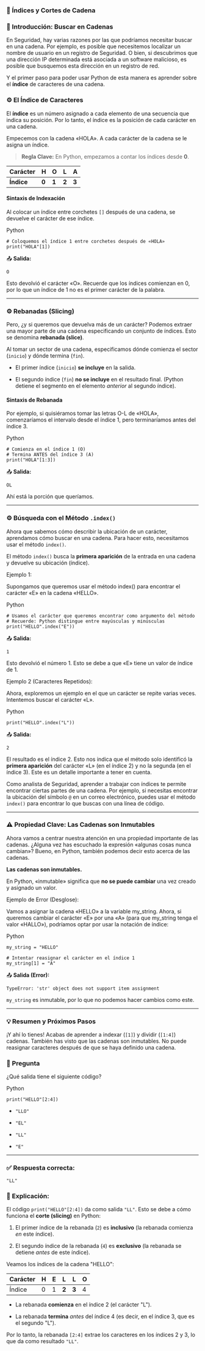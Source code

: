 
### 🧠 Índices y Cortes de Cadena

### 📘 Introducción: Buscar en Cadenas

En Seguridad, hay varias razones por las que podríamos necesitar buscar en una cadena. Por ejemplo, es posible que necesitemos localizar un nombre de usuario en un registro de Seguridad. O bien, si descubrimos que una dirección IP determinada está asociada a un software malicioso, es posible que busquemos esta dirección en un registro de red.

Y el primer paso para poder usar Python de esta manera es aprender sobre el **índice** de caracteres de una cadena.

### ⚙️ El Índice de Caracteres

El **índice** es un número asignado a cada elemento de una secuencia que indica su posición. Por lo tanto, el índice es la posición de cada carácter en una cadena.

Empecemos con la cadena «HOLA». A cada carácter de la cadena se le asigna un índice.

> **Regla Clave:** En Python, empezamos a contar los índices desde **0**.

|**Carácter**|**H**|**O**|**L**|**A**|
|---|---|---|---|---|
|**Índice**|**0**|**1**|**2**|**3**|

#### Sintaxis de Indexación

Al colocar un índice entre corchetes `[]` después de una cadena, se devuelve el carácter de ese índice.

Python

```
# Coloquemos el índice 1 entre corchetes después de «HOLA»
print("HOLA"[1])
```

📤 **Salida:**

```
O
```

Esto devolvió el carácter «O». Recuerde que los índices comienzan en 0, por lo que un índice de 1 no es el primer carácter de la palabra.

---

### ⚙️ Rebanadas (Slicing)

Pero, ¿y si queremos que devuelva más de un carácter? Podemos extraer una mayor parte de una cadena especificando un conjunto de índices. Esto se denomina **rebanada (slice)**.

Al tomar un sector de una cadena, especificamos dónde comienza el sector (`inicio`) y dónde termina (`fin`).

- El primer índice (`inicio`) **se incluye** en la salida.
    
- El segundo índice (`fin`) **no se incluye** en el resultado final. (Python detiene el segmento en el elemento _anterior_ al segundo índice).
    

#### Sintaxis de Rebanada

Por ejemplo, si quisiéramos tomar las letras O-L de «HOLA», comenzaríamos el intervalo desde el índice 1, pero terminaríamos antes del índice 3.

Python

```
# Comienza en el índice 1 (O)
# Termina ANTES del índice 3 (A)
print("HOLA"[1:3])
```

📤 **Salida:**

```
OL
```

Ahí está la porción que queríamos.

---

### ⚙️ Búsqueda con el Método `.index()`

Ahora que sabemos cómo describir la ubicación de un carácter, aprendamos cómo buscar en una cadena. Para hacer esto, necesitamos usar el método `index()`.

El método `index()` busca la **primera aparición** de la entrada en una cadena y devuelve su ubicación (índice).

Ejemplo 1:

Supongamos que queremos usar el método index() para encontrar el carácter «E» en la cadena «HELLO».

Python

```
# Usamos el carácter que queremos encontrar como argumento del método
# Recuerde: Python distingue entre mayúsculas y minúsculas
print("HELLO".index("E"))
```

📤 **Salida:**

```
1
```

Esto devolvió el número 1. Esto se debe a que «E» tiene un valor de índice de 1.

Ejemplo 2 (Caracteres Repetidos):

Ahora, exploremos un ejemplo en el que un carácter se repite varias veces. Intentemos buscar el carácter «L».

Python

```
print("HELLO".index("L"))
```

📤 **Salida:**

```
2
```

El resultado es el índice 2. Esto nos indica que el método solo identificó la **primera aparición** del carácter «L» (en el índice 2) y no la segunda (en el índice 3). Este es un detalle importante a tener en cuenta.

Como analista de Seguridad, aprender a trabajar con índices te permite encontrar ciertas partes de una cadena. Por ejemplo, si necesitas encontrar la ubicación del símbolo `@` en un correo electrónico, puedes usar el método `index()` para encontrar lo que buscas con una línea de código.

---

### ⚠️ Propiedad Clave: Las Cadenas son Inmutables

Ahora vamos a centrar nuestra atención en una propiedad importante de las cadenas. ¿Alguna vez has escuchado la expresión «algunas cosas nunca cambian»? Bueno, en Python, también podemos decir esto acerca de las cadenas.

**Las cadenas son inmutables.**

En Python, «inmutable» significa que **no se puede cambiar** una vez creado y asignado un valor.

Ejemplo de Error (Desglose):

Vamos a asignar la cadena «HELLO» a la variable my_string. Ahora, si queremos cambiar el carácter «E» por una «A» (para que my_string tenga el valor «HALLO»), podríamos optar por usar la notación de índice:

Python

```
my_string = "HELLO"

# Intentar reasignar el carácter en el índice 1
my_string[1] = "A"
```

📤 **Salida (Error):**

```
TypeError: 'str' object does not support item assignment
```

`my_string` es inmutable, por lo que no podemos hacer cambios como este.

---

### 💡 Resumen y Próximos Pasos

¡Y ahí lo tienes! Acabas de aprender a indexar (`[1]`) y dividir (`[1:4]`) cadenas. También has visto que las cadenas son inmutables. No puede reasignar caracteres después de que se haya definido una cadena.


### 🧠 Pregunta

¿Qué salida tiene el siguiente código?

Python

```
print("HELLO"[2:4])
```

- `"LLO"`
    
- `"EL"`
    
- `"LL"`
    
- `"E"`
    

---

### ✅ Respuesta correcta:

`"LL"`

### 📘 Explicación:

El código `print("HELLO"[2:4])` da como salida `"LL"`. Esto se debe a cómo funciona el **corte (slicing)** en Python:

1. El primer índice de la rebanada (`2`) es **inclusivo** (la rebanada comienza _en_ este índice).
    
2. El segundo índice de la rebanada (`4`) es **exclusivo** (la rebanada se detiene _antes_ de este índice).
    

Veamos los índices de la cadena "HELLO":

|**Carácter**|**H**|**E**|**L**|**L**|**O**|
|---|---|---|---|---|---|
|Índice|0|1|**2**|**3**|4|

- La rebanada **comienza** en el índice 2 (el carácter "L").
    
- La rebanada **termina** _antes_ del índice 4 (es decir, en el índice 3, que es el segundo "L").
    

Por lo tanto, la rebanada `[2:4]` extrae los caracteres en los índices 2 y 3, lo que da como resultado `"LL"`.